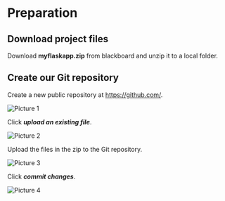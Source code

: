 # Preparation

## Download project files

Download **myflaskapp.zip** from blackboard and unzip it to a local folder.

## Create our Git repository

Create a new public repository at https://github.com/.

![Picture 1](./assets/pic1.png)

Click **_upload an existing file_**.

![Picture 2](./assets/pic2.png)

Upload the files in the zip to the Git repository.

![Picture 3](./assets/pic3.png)

Click **_commit changes_**.

![Picture 4](./assets/pic4.png)

<br/>
